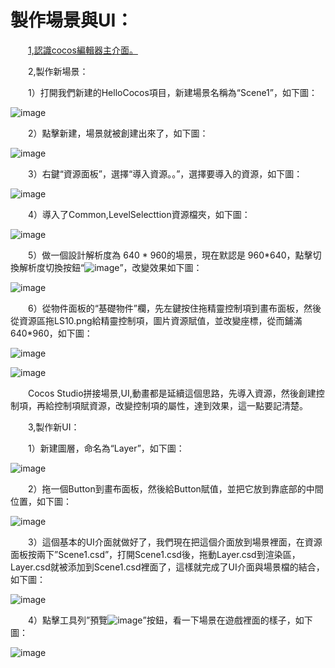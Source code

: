 # 製作場景與UI：
&emsp;&emsp;[1,認識cocos編輯器主介面。](../../chapter3/Editor/UIOverview/tw.html)

&emsp;&emsp;2,製作新場景：

&emsp;&emsp;1）打開我們新建的HelloCocos項目，新建場景名稱為“Scene1”，如下圖：           
 
![image](res_tw/image0001.png)

&emsp;&emsp;2）點擊新建，場景就被創建出來了，如下圖：

![image](res_tw/image0002.png)
 
&emsp;&emsp;3）右鍵“資源面板”，選擇“導入資源。。”，選擇要導入的資源，如下圖：
  
![image](res_tw/image0003.png)

&emsp;&emsp;4）導入了Common,LevelSelecttion資源檔夾，如下圖：

![image](res_tw/image0004.png)
 
&emsp;&emsp;5）做一個設計解析度為 640 * 960的場景，現在默認是 960*640，點擊切換解析度切換按鈕“![image](res/image0005.png)”，改變效果如下圖：

![image](res_tw/image0006.png)

&emsp;&emsp;6）從物件面板的“基礎物件”欄，先左鍵按住拖精靈控制項到畫布面板，然後從資源區拖LS10.png給精靈控制項，圖片資源賦值，並改變座標，從而鋪滿640*960，如下圖：

![image](res_tw/image0007.png)

![image](res_tw/image0008.png)
 
&emsp;&emsp;Cocos Studio拼接場景,UI,動畫都是延續這個思路，先導入資源，然後創建控制項，再給控制項賦資源，改變控制項的屬性，達到效果，這一點要記清楚。

&emsp;&emsp;3,製作新UI：

&emsp;&emsp;1）新建圖層，命名為“Layer”，如下圖：

![image](res_tw/image0009.png)
 
&emsp;&emsp;2）拖一個Button到畫布面板，然後給Button賦值，並把它放到靠底部的中間位置，如下圖：
 
![image](res_tw/image0010.png)

&emsp;&emsp;3）這個基本的UI介面就做好了，我們現在把這個介面放到場景裡面，在資源面板按兩下”Scene1.csd”，打開Scene1.csd後，拖動Layer.csd到渲染區，Layer.csd就被添加到Scene1.csd裡面了，這樣就完成了UI介面與場景檔的結合，如下圖：

![image](res_tw/image0013.png)

&emsp;&emsp;4）點擊工具列”預覽![image](res_tw/image0011.png)”按鈕，看一下場景在遊戲裡面的樣子，如下圖：
 
![image](res_tw/image0012.png)



         






      
        
        
